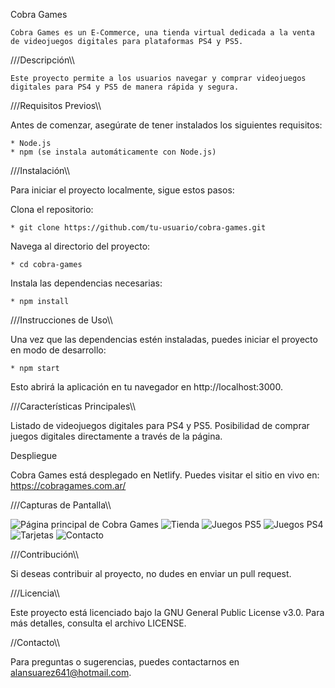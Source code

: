 Cobra Games

    Cobra Games es un E-Commerce, una tienda virtual dedicada a la venta de videojuegos digitales para plataformas PS4 y PS5.

///Descripción\\\

    Este proyecto permite a los usuarios navegar y comprar videojuegos digitales para PS4 y PS5 de manera rápida y segura.

///Requisitos Previos\\\

Antes de comenzar, asegúrate de tener instalados los siguientes requisitos:

    * Node.js
    * npm (se instala automáticamente con Node.js)

///Instalación\\\

Para iniciar el proyecto localmente, sigue estos pasos:

Clona el repositorio:

    * git clone https://github.com/tu-usuario/cobra-games.git

Navega al directorio del proyecto:

    * cd cobra-games

Instala las dependencias necesarias:

    * npm install

///Instrucciones de Uso\\\

Una vez que las dependencias estén instaladas, puedes iniciar el proyecto en modo de desarrollo:

    * npm start

Esto abrirá la aplicación en tu navegador en http://localhost:3000.

///Características Principales\\\

Listado de videojuegos digitales para PS4 y PS5.
Posibilidad de comprar juegos digitales directamente a través de la página.

Despliegue

Cobra Games está desplegado en Netlify. Puedes visitar el sitio en vivo en: https://cobragames.com.ar/

///Capturas de Pantalla\\\

![Página principal de Cobra Games](./src/assets/ScreenHomePage.png)
![Tienda](./src/assets/ScreenShop.png)
![Juegos PS5](./src/assets/ScreenGamesPs5.png)
![Juegos PS4](./src/assets/ScreenGamesPs4.png)
![Tarjetas](./src/assets/ScreenCard.png)
![Contacto](./src/assets/ScreenContact.png)

///Contribución\\\

Si deseas contribuir al proyecto, no dudes en enviar un pull request.

///Licencia\\\

Este proyecto está licenciado bajo la GNU General Public License v3.0. Para más detalles, consulta el archivo LICENSE.

//Contacto\\\

Para preguntas o sugerencias, puedes contactarnos en alansuarez641@hotmail.com.
